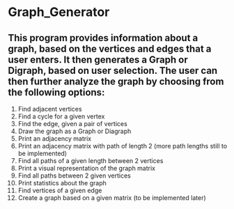 # Graph_Generator

## This program provides information about a graph, based on the vertices and edges that a user enters. It then generates a Graph or Digraph, based on user selection. The user can then further analyze the graph by choosing from the following options:

1. Find adjacent vertices
1. Find a cycle for a given vertex
1. Find the edge, given a pair of vertices
1. Draw the graph as a Graph or Diagraph
1. Print an adjacency matrix
1. Print an adjacency matrix with path of length 2 (more path lengths still to be implemented)
1. Find all paths of a given length between 2 vertices
1. Print a visual representation of the graph matrix
1. Find all paths between 2 given vertices
1. Print statistics about the graph
1. Find vertices of a given edge
1. Create a graph based on a given matrix (to be implemented later)
